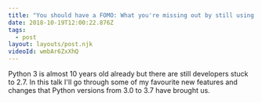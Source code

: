 ```yaml
---
title: "You should have a FOMO: What you're missing out by still using Python 2.7"
date: 2018-10-19T12:00:22.876Z
tags:
  - post
layout: layouts/post.njk
videoId: wmbAr6ZxXhQ
---
```


Python 3 is almost 10 years old already but there are still developers stuck to 2.7. In this talk I'll go through some of my favourite new features and changes that Python versions from 3.0 to 3.7 have brought us.
